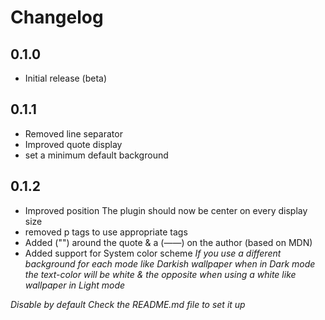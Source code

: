 # Changelog

## 0.1.0

- Initial release (beta)

## 0.1.1

- Removed line separator
- Improved quote display
- set a minimum default background

## 0.1.2

- Improved position
The plugin should now be center on every display size
- removed p tags to use appropriate tags
- Added ("") around the quote & a (——) on the author (based on MDN)
- Added support for System color scheme
*If you use a different background for each mode like Darkish wallpaper when in Dark mode the text-color will be white & the opposite when using a white like wallpaper in Light mode*

*Disable by default Check the README.md file to set it up*
